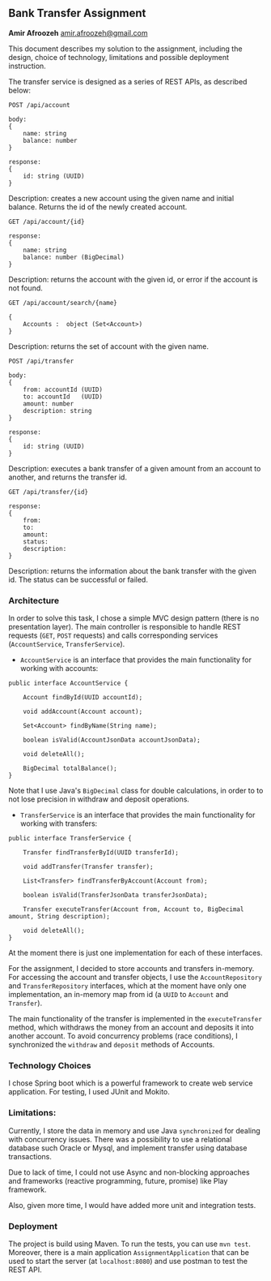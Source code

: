 
## Bank Transfer Assignment

**Amir Afroozeh** <amir.afroozeh@gmail.com>

This document describes my solution to the assignment, including the design, choice of technology, limitations and possible deployment instruction.


The transfer service is designed as a series of REST APIs, as described below:

```
POST /api/account
 
body:
{
	name: string
	balance: number
}

response:
{
	id: string (UUID)
}
```

Description: creates a new account using the given name and initial balance. Returns the id of the newly created account.

```
GET /api/account/{id}

response:
{
	name: string
	balance: number (BigDecimal)
}
```

Description: returns the account with the given id, or error if the account is not found.

```
GET /api/account/search/{name}

{
	Accounts :  object (Set<Account>)
}
```

Description: returns the set of account with the given name.

```
POST /api/transfer

body:
{
	from: accountId (UUID)
	to: accountId   (UUID) 
	amount: number
	description: string
}

response:
{
	id: string (UUID)
}               
```

Description: executes a bank transfer of a given amount from an account to another, and returns the transfer id.

```
GET /api/transfer/{id}

response: 
{
	from:
	to:
	amount:
	status:
	description:
}
```

Description: returns the information about the bank transfer with the given id. The status can be successful or failed.


### Architecture

In order to solve this task, I chose a simple MVC design pattern (there is no presentation layer). The main controller is responsible to handle REST requests (`GET`, `POST` requests) and calls corresponding services (`AccountService`, `TransferService`). 

- `AccountService` is an interface that provides the main functionality for working with accounts:

```
public interface AccountService {

    Account findById(UUID accountId);

    void addAccount(Account account);

    Set<Account> findByName(String name);

    boolean isValid(AccountJsonData accountJsonData);

    void deleteAll();

    BigDecimal totalBalance();
}
```

Note that I use Java's `BigDecimal` class for double calculations, in order to to not lose precision in withdraw and deposit operations.

- `TransferService` is an interface that provides the main functionality for working with transfers:

```
public interface TransferService {

    Transfer findTransferById(UUID transferId);

    void addTransfer(Transfer transfer);

    List<Transfer> findTransferByAccount(Account from);

    boolean isValid(TransferJsonData transferJsonData);

    Transfer executeTransfer(Account from, Account to, BigDecimal amount, String description);

    void deleteAll();
}

```

At the moment there is just one implementation for each of these interfaces.

For the assignment, I decided to store accounts and transfers in-memory. For accessing the account and transfer objects, I use the `AccountRepository` and `TransferRepository` interfaces, which at the moment have only one implementation, an in-memory map from id (a `UUID` to `Account` and `Transfer`). 


The main functionality of the transfer is implemented in the `executeTransfer` method, which withdraws the money from an account and deposits it into another account. To avoid concurrency problems (race conditions), I synchronized the `withdraw` and `deposit` methods of Accounts.  


### Technology Choices

I chose Spring boot which is a powerful framework to create web service application. For testing, I used JUnit and Mokito.

### Limitations:

Currently, I store the data in memory and use Java `synchronized` for dealing with concurrency issues. There was a possibility to use a relational database such Oracle or Mysql, and implement transfer using database transactions. 

Due to lack of time, I could not use Async and non-blocking approaches and frameworks (reactive programming, future, promise) like Play framework.

Also, given more time, I would have added more unit and integration tests.


### Deployment

The project is build using Maven. To run the tests, you can use `mvn test`. Moreover, there is a main application `AssignmentApplication` that can be used to start the server (at `localhost:8080`) and use postman to test the REST API.


